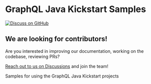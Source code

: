 # GraphQL Java Kickstart Samples
[![Discuss on GitHub](https://img.shields.io/badge/GitHub-discuss-orange)](https://github.com/graphql-java-kickstart/graphql-spring-boot/discussions)



## We are looking for contributors!
Are you interested in improving our documentation, working on the codebase, reviewing PRs?

[Reach out to us on Discussions](https://github.com/graphql-java-kickstart/graphql-spring-boot/discussions)
and join the team!



Samples for using the GraphQL Java Kickstart projects

